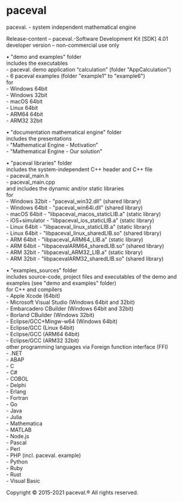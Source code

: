 # paceval
paceval. - system independent mathematical engine

Release-content – paceval.-Software Development Kit [SDK] 4.01<br>
developer version – non-commercial use only 

•   "demo and examples" folder<br>
    includes the executables<br>
    - paceval. demo application “calculation” (folder "AppCalculation")<br>
    - 6 paceval examples (folder "example1" to "example6")<br>
    for <br>
    - Windows 64bit<br>
    - Windows 32bit<br>
    - macOS 64bit<br>
    - Linux 64bit<br>
    - ARM64 64bit<br>
    - ARM32 32bit<br>

•   "documentation mathematical engine" folder<br>
    includes the presentations<br>
    - "Mathematical Engine - Motivation"<br>
    - "Mathematical Engine - Our solution"<br>

•   "paceval libraries" folder<br>
    includes the system-independent C++ header and C++ file<br>
    - paceval_main.h<br>
    - paceval_main.cpp<br>
    and includes the dynamic and/or static libraries<br>
    for<br>
    - Windows 32bit - "paceval_win32.dll" (shared library)<br>
    - Windows 64bit - "paceval_win64i.dll" (shared library)<br>
    - macOS 64bit   - "libpaceval_macos_staticLIB.a" (static library)<br>
    - iOS+simulator - "libpaceval_ios_staticLIB.a" (static library)<br>
    - Linux 64bit   - "libpaceval_linux_staticLIB.a" (static library)<br>
    - Linux 64bit   - "libpaceval_linux_sharedLIB.so" (shared library)<br>
    - ARM 64bit   - "libpaceval_ARM64_LIB.a" (static library)<br>
    - ARM 64bit   - "libpacevalARM64_sharedLIB.so" (shared library)<br>
    - ARM 32bit   - "libpaceval_ARM32_LIB.a" (static library)<br>
    - ARM 32bit   - "libpacevalARM32_sharedLIB.so" (shared library)<br>
   
•   "examples_sources" folder<br>
    includes source-code, project files and executables of the demo and<br> 
    examples (see "demo and examples" folder)<br>
    for C++ and compilers<br>
    - Apple Xcode (64bit)<br>
    - Microsoft Visual Studio (Windows 64bit and 32bit)<br>
    - Embarcadero CBuilder (Windows 64bit and 32bit)<br>
    - Borland CBuilder (Windows 32bit)<br>
    - Eclipse/GCC+Mingw-w64 (Windows 64bit)<br>
    - Eclipse/GCC (Linux 64bit)<br>
    - Eclipse/GCC (ARM64 64bit)<br>
    - Eclipse/GCC (ARM32 32bit)<br>
    other programming languages via Foreign function interface (FFI)<br>
    - .NET<br>
    - ABAP<br>
    - C<br>
    - C#<br>
    - COBOL<br>
    - Delphi<br>
    - Erlang<br>
    - Fortran<br>
    - Go<br>
    - Java<br>
    - Julia<br>
    - Mathematica<br>
    - MATLAB<br>
    - Node.js<br>
    - Pascal<br>
    - Perl<br>
    - PHP (incl. paceval. example)<br>
    - Python<br>
    - Ruby<br>
    - Rust<br>
    - Visual Basic<br>

Copyright © 2015-2021 paceval.® All rights reserved.
